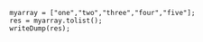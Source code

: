 
```luceescript+trycf
myarray = ["one","two","three","four","five"];
res = myarray.tolist();
writeDump(res);
```